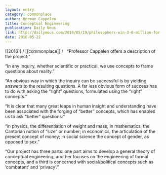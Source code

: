 ```yaml
---
layout: entry
category: commonplace
author: Herman Cappelen
title: Conceptual Engineering
publication: Daily Nous
link: http://dailynous.com/2016/05/19/philosophers-win-3-6-million-for-conceptual-engineering/
date: 2016-05-22
---
```


[[2016]] / [[commonplace]] / 
 
“Professor Cappelen offers a description of the project:”

“In any inquiry, whether scientific or practical, we use concepts to frame questions about reality.”

“An obvious way in which the inquiry can be successful is by yielding answers to the resulting questions. A far less obvious form of success has to do with asking the “right” questions, formulated using the “right” concepts.”

“It is clear that many great leaps in human insight and understanding have been associated with the forging of “better” concepts, which has enabled us to ask “better” questions:”

“in physics, the differentiation of weight and mass; in mathematics, the Cantorian notion of “size” or number; in economics, the articulation of the present concept of money; in social science the concept of gender, as opposed to sex.”

“Our project has three parts: one part aims to develop a general theory of conceptual engineering, another focuses on the engineering of formal concepts, and a third is concerned with social/political concepts such as ‘combatant’ and ‘privacy’.”
